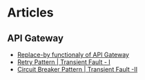 # Articles

## API Gateway  
* [Replace-by functionaly of API Gateway](A/Art-1/apigateway_replaceby_functionality.md)
* [Retry Pattern | Transient Fault - I](A/Art-2/TransientFault-I.md)
* [Circuit Breaker Pattern | Transient Fault -II](A/Art-2/TransientFault-II.md)
